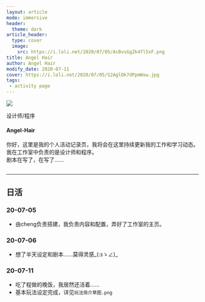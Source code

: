 ```yaml
---
layout: article
mode: immersive
header:
  theme: dark
article_header:
  type: cover
  image:
    src: https://i.loli.net/2020/07/05/AcBvsGgZk4fl5xF.png
title: Angel Hair
author: Angel Hair
modify_date: 2020-07-11
cover: https://i.loli.net/2020/07/05/S2AglOk7dPpmWxw.jpg
tags:
 - activity page
---
```


<style>
.center{
          display: flex;
          justify-content: center;
        }
</style>

<div class="center">
  <div class="card">
    <div class="card__image">
      <img class="image" src="https://i.loli.net/2020/07/05/S2AglOk7dPpmWxw.jpg"/>
      <div class="overlay overlay--bottom">
        <p>设计师/程序</p>
      </div>
    </div>
    <div class="card__content">
      <div class="card__header">
        <h4>Angel-Hair</h4>
      </div>
      <p>
      你好，这里是我的个人活动记录页，我将会在这里持续更新我的工作和学习动态。我在工作室中负责的是设计师和程序。<br />剧本在写了，在写了……
      </p>
    </div>
  </div>
</div>

<!--more-->

---

## 日活

### 20-07-05

* 由cheng负责搭建，我负责内容和配置，弄好了工作室的主页。

### 20-07-06

* 想了半天设定和剧本……莫得灵感\_(:зゝ∠)_

### 20-07-11

* 吃了程做的晚饭，我居然还活着……
* 基本玩法设定完成，详见`玩法简介草图.png`
